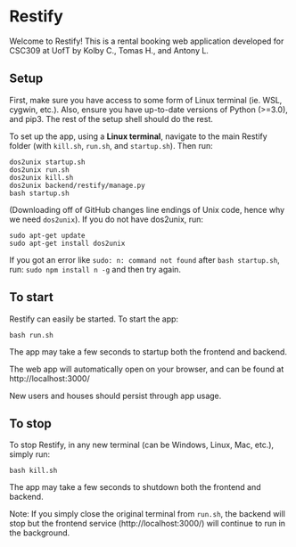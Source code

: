 # Restify

Welcome to Restify! This is a rental booking web application developed for CSC309 at UofT by Kolby C., Tomas H., and Antony L.

## Setup

First, make sure you have access to some form of Linux terminal (ie. WSL, cygwin, etc.). Also, ensure you have up-to-date versions of Python (>=3.0), and pip3. The rest of the setup shell should do the rest.  

To set up the app, using a **Linux terminal**, navigate to the main Restify folder (with `kill.sh`, `run.sh`, and `startup.sh`). Then run:
```
dos2unix startup.sh
dos2unix run.sh
dos2unix kill.sh
dos2unix backend/restify/manage.py
bash startup.sh
```
(Downloading off of GitHub changes line endings of Unix code, hence why we need `dos2unix`). If you do not have dos2unix, run:
```
sudo apt-get update
sudo apt-get install dos2unix
```

If you got an error like `sudo: n: command not found` after `bash startup.sh`, run: `sudo npm install n -g` and then try again.

## To start

Restify can easily be started. To start the app:
```
bash run.sh
```
The app may take a few seconds to startup both the frontend and backend.

The web app will automatically open on your browser, and can be found at http://localhost:3000/

New users and houses should persist through app usage.

## To stop

To stop Restify, in any new terminal (can be Windows, Linux, Mac, etc.), simply run:
```
bash kill.sh
```
The app may take a few seconds to shutdown both the frontend and backend.

Note: If you simply close the original terminal from `run.sh`, the backend will stop but the frontend service (http://localhost:3000/) will continue to run in the background.

